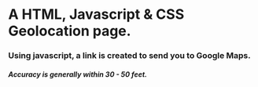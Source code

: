 # A HTML, Javascript & CSS Geolocation page.  
### Using javascript, a link is created to send you to Google Maps.  
##### Accuracy is generally within 30 - 50 feet.  